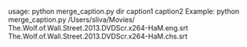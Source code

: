usage: python merge_caption.py dir caption1 caption2
Example: python merge_caption.py /Users/sliva/Movies/ The.Wolf.of.Wall.Street.2013.DVDScr.x264-HaM.eng.srt The.Wolf.of.Wall.Street.2013.DVDScr.x264-HaM.chs.srt
